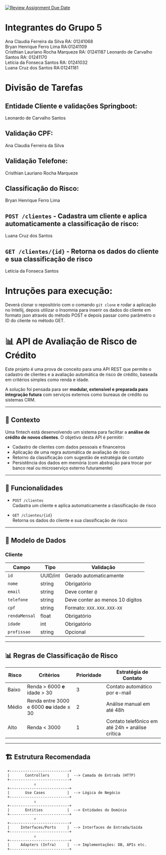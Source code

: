 [![Review Assignment Due Date](https://classroom.github.com/assets/deadline-readme-button-22041afd0340ce965d47ae6ef1cefeee28c7c493a6346c4f15d667ab976d596c.svg)](https://classroom.github.com/a/agYdFiud)
# Integrantes do Grupo 5 
Ana Claudia Ferreira da Silva   RA: 01241068              
Bryan Henrique Ferro Lima    RA:01241109                
Cristhian Lauriano Rocha Marqueze     RA: 01241187 
Leonardo de Carvalho Santos  RA: 01241170               
Letícia da Fonseca Santos RA: 01241032                      
Luana Cruz dos Santos  RA:01241181                         

# Divisão de Tarefas

## Entidade Cliente e validações Springboot:
Leonardo de Carvalho Santos
## Validação CPF: 
Ana Claudia Ferreira da Silva
## Validação Telefone: 
Cristhian Lauriano Rocha Marqueze 
## Classificação do Risco:
Bryan Henrique Ferro Lima
## `POST /clientes` - Cadastra um cliente e aplica automaticamente a classificação de risco:
Luana Cruz dos Santos  
##  `GET /clientes/{id}` - Retorna os dados do cliente e sua classificação de risco
Letícia da Fonseca Santos

# Intruções para execução: 
Deverá clonar o repositório com o comando `git clone` e rodar a aplicação no Intellij, depois utilizar o Insomnia para inserir os dados do cliente em formato json através do método POST  e depois passar como parâmetro o ID do cliente no método GET. 

# 📊 API de Avaliação de Risco de Crédito

Este projeto é uma prova de conceito para uma API REST que permite o cadastro de clientes e a avaliação automática de risco de crédito, baseada em critérios simples como renda e idade.

A solução foi pensada para ser **modular, extensível e preparada para integração futura** com serviços externos como bureaus de crédito ou sistemas CRM.

---

## 🧠 Contexto

Uma fintech está desenvolvendo um sistema para facilitar a **análise de crédito de novos clientes**. O objetivo desta API é permitir:

- Cadastro de clientes com dados pessoais e financeiros
- Aplicação de uma regra automática de avaliação de risco
- Retorno da classificação com sugestão de estratégia de contato
- Persistência dos dados em memória (com abstração para trocar por banco real ou microserviço externo futuramente)

---

## 🚀 Funcionalidades

- `POST /clientes`  
  Cadastra um cliente e aplica automaticamente a classificação de risco

- `GET /clientes/{id}`  
  Retorna os dados do cliente e sua classificação de risco

---

## 🧾 Modelo de Dados

### Cliente
| Campo         | Tipo      | Validação                            |
|---------------|-----------|--------------------------------------|
| `id`          | UUID/int  | Gerado automaticamente               |
| `nome`        | string    | Obrigatório                          |
| `email`       | string    | Deve conter `@`                      |
| `telefone`    | string    | Deve conter ao menos 10 dígitos      |
| `cpf`         | string    | Formato: `XXX.XXX.XXX-XX`            |
| `rendaMensal` | float     | Obrigatório                          |
| `idade`       | int       | Obrigatório                          |
| `profissao`   | string    | Opcional                             |

---

## 📊 Regras de Classificação de Risco

| Risco   | Critérios                                 | Prioridade | Estratégia de Contato                          |
|---------|--------------------------------------------|------------|------------------------------------------------|
| Baixo   | Renda > 6000 **e** idade > 30              | 3          | Contato automático por e-mail                  |
| Médio   | Renda entre 3000 e 6000 **ou** idade ≤ 30  | 2          | Análise manual em até 48h                      |
| Alto    | Renda < 3000                               | 1          | Contato telefônico em até 24h + análise crítica|

---

## 🏗 Estrutura Recomendada

     +---------------------------+
     |       Controllers        |  --> Camada de Entrada (HTTP)
     +---------------------------+
                 ↓
     +---------------------------+
     |       Use Cases          |  --> Lógica de Negócio
     +---------------------------+
                 ↓
     +---------------------------+
     |       Entities           |  --> Entidades do Domínio
     +---------------------------+
                 ↑
     +---------------------------+
     |     Interfaces/Ports     |  --> Interfaces de Entrada/Saída
     +---------------------------+
                 ↓
     +---------------------------+
     |     Adapters (Infra)     |  --> Implementações: DB, APIs etc.
     +---------------------------+
